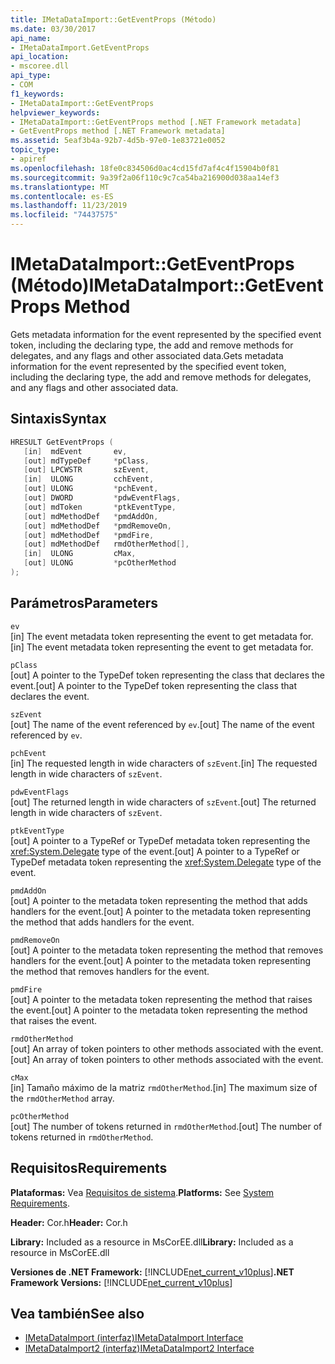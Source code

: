 ```yaml
---
title: IMetaDataImport::GetEventProps (Método)
ms.date: 03/30/2017
api_name:
- IMetaDataImport.GetEventProps
api_location:
- mscoree.dll
api_type:
- COM
f1_keywords:
- IMetaDataImport::GetEventProps
helpviewer_keywords:
- IMetaDataImport::GetEventProps method [.NET Framework metadata]
- GetEventProps method [.NET Framework metadata]
ms.assetid: 5eaf3b4a-92b7-4d5b-97e0-1e83721e0052
topic_type:
- apiref
ms.openlocfilehash: 18fe0c834506d0ac4cd15fd7af4c4f15904b0f81
ms.sourcegitcommit: 9a39f2a06f110c9c7ca54ba216900d038aa14ef3
ms.translationtype: MT
ms.contentlocale: es-ES
ms.lasthandoff: 11/23/2019
ms.locfileid: "74437575"
---
```

# <a name="imetadataimportgeteventprops-method"></a><span data-ttu-id="ef261-102">IMetaDataImport::GetEventProps (Método)</span><span class="sxs-lookup"><span data-stu-id="ef261-102">IMetaDataImport::GetEventProps Method</span></span>
<span data-ttu-id="ef261-103">Gets metadata information for the event represented by the specified event token, including the declaring type, the add and remove methods for delegates, and any flags and other associated data.</span><span class="sxs-lookup"><span data-stu-id="ef261-103">Gets metadata information for the event represented by the specified event token, including the declaring type, the add and remove methods for delegates, and any flags and other associated data.</span></span>  
  
## <a name="syntax"></a><span data-ttu-id="ef261-104">Sintaxis</span><span class="sxs-lookup"><span data-stu-id="ef261-104">Syntax</span></span>  
  
```cpp  
HRESULT GetEventProps (  
   [in]  mdEvent       ev,  
   [out] mdTypeDef     *pClass,   
   [out] LPCWSTR       szEvent,   
   [in]  ULONG         cchEvent,   
   [out] ULONG         *pchEvent,   
   [out] DWORD         *pdwEventFlags,  
   [out] mdToken       *ptkEventType,  
   [out] mdMethodDef   *pmdAddOn,   
   [out] mdMethodDef   *pmdRemoveOn,   
   [out] mdMethodDef   *pmdFire,   
   [out] mdMethodDef   rmdOtherMethod[],   
   [in]  ULONG         cMax,  
   [out] ULONG         *pcOtherMethod  
);  
```  
  
## <a name="parameters"></a><span data-ttu-id="ef261-105">Parámetros</span><span class="sxs-lookup"><span data-stu-id="ef261-105">Parameters</span></span>  
 `ev`  
 <span data-ttu-id="ef261-106">[in] The event metadata token representing the event to get metadata for.</span><span class="sxs-lookup"><span data-stu-id="ef261-106">[in] The event metadata token representing the event to get metadata for.</span></span>  
  
 `pClass`  
 <span data-ttu-id="ef261-107">[out] A pointer to the TypeDef token representing the class that declares the event.</span><span class="sxs-lookup"><span data-stu-id="ef261-107">[out] A pointer to the TypeDef token representing the class that declares the event.</span></span>  
  
 `szEvent`  
 <span data-ttu-id="ef261-108">[out] The name of the event referenced by `ev`.</span><span class="sxs-lookup"><span data-stu-id="ef261-108">[out] The name of the event referenced by `ev`.</span></span>  
  
 `pchEvent`  
 <span data-ttu-id="ef261-109">[in] The requested length in wide characters of `szEvent`.</span><span class="sxs-lookup"><span data-stu-id="ef261-109">[in] The requested length in wide characters of `szEvent`.</span></span>  
  
 `pdwEventFlags`  
 <span data-ttu-id="ef261-110">[out] The returned length in wide characters of `szEvent`.</span><span class="sxs-lookup"><span data-stu-id="ef261-110">[out] The returned length in wide characters of `szEvent`.</span></span>  
  
 `ptkEventType`  
 <span data-ttu-id="ef261-111">[out] A pointer to a TypeRef or TypeDef metadata token representing the <xref:System.Delegate> type of the event.</span><span class="sxs-lookup"><span data-stu-id="ef261-111">[out] A pointer to a TypeRef or TypeDef metadata token representing the <xref:System.Delegate> type of the event.</span></span>  
  
 `pmdAddOn`  
 <span data-ttu-id="ef261-112">[out] A pointer to the metadata token representing the method that adds handlers for the event.</span><span class="sxs-lookup"><span data-stu-id="ef261-112">[out] A pointer to the metadata token representing the method that adds handlers for the event.</span></span>  
  
 `pmdRemoveOn`  
 <span data-ttu-id="ef261-113">[out] A pointer to the metadata token representing the method that removes handlers for the event.</span><span class="sxs-lookup"><span data-stu-id="ef261-113">[out] A pointer to the metadata token representing the method that removes handlers for the event.</span></span>  
  
 `pmdFire`  
 <span data-ttu-id="ef261-114">[out] A pointer to the metadata token representing the method that raises the event.</span><span class="sxs-lookup"><span data-stu-id="ef261-114">[out] A pointer to the metadata token representing the method that raises the event.</span></span>  
  
 `rmdOtherMethod`  
 <span data-ttu-id="ef261-115">[out] An array of token pointers to other methods associated with the event.</span><span class="sxs-lookup"><span data-stu-id="ef261-115">[out] An array of token pointers to other methods associated with the event.</span></span>  
  
 `cMax`  
 <span data-ttu-id="ef261-116">[in] Tamaño máximo de la matriz `rmdOtherMethod`.</span><span class="sxs-lookup"><span data-stu-id="ef261-116">[in] The maximum size of the `rmdOtherMethod` array.</span></span>  
  
 `pcOtherMethod`  
 <span data-ttu-id="ef261-117">[out] The number of tokens returned in `rmdOtherMethod`.</span><span class="sxs-lookup"><span data-stu-id="ef261-117">[out] The number of tokens returned in `rmdOtherMethod`.</span></span>  
  
## <a name="requirements"></a><span data-ttu-id="ef261-118">Requisitos</span><span class="sxs-lookup"><span data-stu-id="ef261-118">Requirements</span></span>  
 <span data-ttu-id="ef261-119">**Plataformas:** Vea [Requisitos de sistema](../../../../docs/framework/get-started/system-requirements.md).</span><span class="sxs-lookup"><span data-stu-id="ef261-119">**Platforms:** See [System Requirements](../../../../docs/framework/get-started/system-requirements.md).</span></span>  
  
 <span data-ttu-id="ef261-120">**Header:** Cor.h</span><span class="sxs-lookup"><span data-stu-id="ef261-120">**Header:** Cor.h</span></span>  
  
 <span data-ttu-id="ef261-121">**Library:** Included as a resource in MsCorEE.dll</span><span class="sxs-lookup"><span data-stu-id="ef261-121">**Library:** Included as a resource in MsCorEE.dll</span></span>  
  
 <span data-ttu-id="ef261-122">**Versiones de .NET Framework:** [!INCLUDE[net_current_v10plus](../../../../includes/net-current-v10plus-md.md)]</span><span class="sxs-lookup"><span data-stu-id="ef261-122">**.NET Framework Versions:** [!INCLUDE[net_current_v10plus](../../../../includes/net-current-v10plus-md.md)]</span></span>  
  
## <a name="see-also"></a><span data-ttu-id="ef261-123">Vea también</span><span class="sxs-lookup"><span data-stu-id="ef261-123">See also</span></span>

- [<span data-ttu-id="ef261-124">IMetaDataImport (interfaz)</span><span class="sxs-lookup"><span data-stu-id="ef261-124">IMetaDataImport Interface</span></span>](../../../../docs/framework/unmanaged-api/metadata/imetadataimport-interface.md)
- [<span data-ttu-id="ef261-125">IMetaDataImport2 (interfaz)</span><span class="sxs-lookup"><span data-stu-id="ef261-125">IMetaDataImport2 Interface</span></span>](../../../../docs/framework/unmanaged-api/metadata/imetadataimport2-interface.md)
